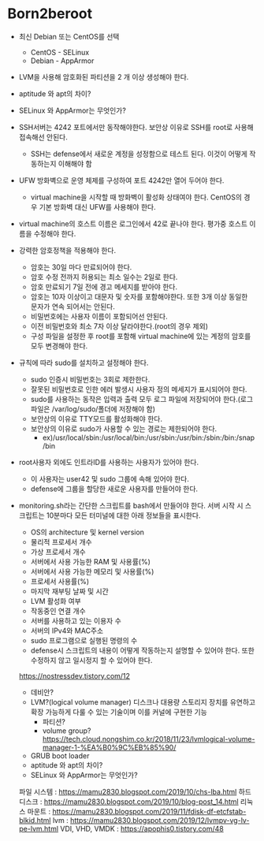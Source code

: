 # Born2beroot

+ 최신 Debian 또는 CentOS를 선택
    + CentOS - SELinux
    + Debian - AppArmor
+ LVM을 사용해 암호화된 파티션을 2 개 이상 생성해야 한다.
+ aptitude 와 apt의 차이?
+ SELinux 와 AppArmor는 무엇인가?
+ SSH서버는 4242 포트에서만 동작해야한다. 보안상 이유로 SSH를 root로 사용해 접속해선 안된다.
    + SSH는 defense에서 새로운 계정을 성정함으로 테스트 된다. 이것이 어떻게 작동하는지 이해해야 함
+ UFW 방화벽으로 운영 체제를 구성하여 포트 4242만 열어 두어야 한다.
    + virtual machine을 시작할 때 방화벽이 활성화 상태여야 한다. CentOS의 경우 기본 방화벽 대신 UFW를 사용해야 한다.
+ virtual machine의 호스트 이름은 로그인에서 42로 끝나야 한다. 평가중 호스트 이름을 수정해야 한다.
+ 강력한 암호정책을 적용해야 한다.
    + 암호는 30일 마다 만료되어야 한다.
    + 암호 수정 전까지 허용되는 최소 일수는 2일로 한다.
    + 암호 만료되기 7일 전에 경고 메세지를 받아야 한다.
    + 암호는 10자 이상이고 대문자 및 숫자를 포함해야한다. 또한 3개 이상 동일한 문자가 연속 되어서는 안된다.
    + 비밀번호에는 사용자 이름이 포함되어선 안된다.
    + 이전 비밀번호와 최소 7자 이상 달라야한다.(root의 경우 제외)
    + 구성 파일을 설정한 후 root를 포함해 virtual machine에 있는 계정의 암호를 모두 변경해야 한다.
+ 규칙에 따라 sudo를 설치하고 설정해야 한다.
    + sudo 인증시 비밀번호는 3회로 제한한다.
    + 잘못된 비밀번호로 인한 에러 발생시 사용자 정의 메세지가 표시되어야 한다.
    + sudo를 사용하는 동작은 입력과 출력 모두 로그 파일에 저장되어야 한다.(로그 파일은 /var/log/sudo/폴더에 저장해야 함)
    + 보안상의 이유로 TTY모드를 활성화해야 한다.
    + 보안상의 이유로 sudo가 사용할 수 있는 경로는 제한되어야 한다.
        + ex)/usr/local/sbin:/usr/local/bin:/usr/sbin:/usr/bin:/sbin:/bin:/snap/bin
+ root사용자 외에도 인트라ID를 사용하는 사용자가 있어야 한다.
    + 이 사용자는 user42 및 sudo 그룹에 속해 있어야 한다.
    + defense에 그룹을 할당한 새로운 사용자를 만들어야 한다.
+ monitoring.sh라는 간단한 스크립트를 bash에서 만들어야 한다. 서버 시작 시 스크립트는 10분마다 모든 터미널에 대한 아래 정보들을 표시한다.
    + OS의 architecture 및 kernel version
    + 물리적 프로세서 개수
    + 가상 프로세서 개수
    + 서버에서 사용 가능한 RAM 및 사용률(%)
    + 서버에서 사용 가능한 메모리 및 사용률(%)
    + 프로세서 사용률(%)
    + 마지막 재부팅 날짜 및 시간
    + LVM 활성화 여부
    + 작동중인 연결 개수
    + 서버를 사용하고 있는 이용자 수
    + 서버의 IPv4와 MAC주소
    + sudo 프로그램으로 실행된 명령의 수
    + defense시 스크립트의 내용이 어떻게 작동하는지 설명할 수 있어야 한다. 또한 수정하지 않고 일시정지 할 수 있어야 한다.

    https://nostressdev.tistory.com/12
    + 데비안?
    + LVM?(logical volume manager) 디스크나 대용량 스토리지 장치를 유연하고 확장 가능하게 다룰 수 있는 기술이며 이를 커널에 구현한 기능
        + 파티션?
        + volume group? https://tech.cloud.nongshim.co.kr/2018/11/23/lvmlogical-volume-manager-1-%EA%B0%9C%EB%85%90/
    + GRUB boot loader
    + aptitude 와 apt의 차이?
    + SELinux 와 AppArmor는 무엇인가?

    파일 시스템 : https://mamu2830.blogspot.com/2019/10/chs-lba.html
    하드 디스크 : https://mamu2830.blogspot.com/2019/10/blog-post_14.html
    리눅스 마운트 : https://mamu2830.blogspot.com/2019/11/fdisk-df-etcfstab-blkid.html
    lvm : https://mamu2830.blogspot.com/2019/12/lvmpv-vg-lv-pe-lvm.html
    VDI, VHD, VMDK : https://apophis0.tistory.com/48